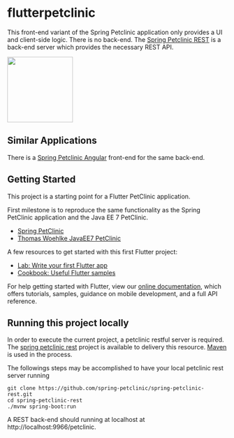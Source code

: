 # flutterpetclinic

This front-end variant of the Spring Petclinic application only provides a UI and client-side logic. There is no back-end. The [Spring Petclinic REST](https://github.com/spring-petclinic/spring-petclinic-REST) is a back-end server which provides the necessary REST API.

<img src="https://user-images.githubusercontent.com/595430/87874707-579ccc00-c9a2-11ea-935b-9ecb4fd12e21.png" width="150">

## Similar Applications

There is a [Spring Petclinic Angular](https://github.com/spring-petclinic/spring-petclinic-angular) front-end for the same back-end.

## Getting Started

This project is a starting point for a Flutter PetClinic application.

First milestone is to reproduce the same functionality as the Spring PetClinic application and the Java EE 7 PetClinic.

- [Spring PetClinic](https://github.com/spring-projects/spring-petclinic)
- [Thomas Woehlke JavaEE7 PetClinic](https://thomas-woehlke.blogspot.com/2014/02/java-ee-7-petclinic.html)

A few resources to get started with this first Flutter project:

- [Lab: Write your first Flutter app](https://flutter.dev/docs/get-started/codelab)
- [Cookbook: Useful Flutter samples](https://flutter.dev/docs/cookbook)

For help getting started with Flutter, view our
[online documentation](https://flutter.dev/docs), which offers tutorials,
samples, guidance on mobile development, and a full API reference.

## Running this project locally

In order to execute the current project, a petclinic restful server is required. The [spring petclinic rest](https://github.com/spring-petclinic/spring-petclinic-rest.git) project is available to delivery this resource. [Maven](https://maven.apache.org/) is used in the process.

The followings steps may be accomplished to have your local petclinic rest server running

```
git clone https://github.com/spring-petclinic/spring-petclinic-rest.git
cd spring-petclinic-rest
./mvnw spring-boot:run
```
A REST back-end should running at localhost at http://localhost:9966/petclinic.

